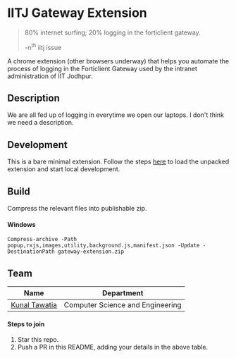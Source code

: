 # IITJ Gateway Extension

> 80% internet surfing; 20% logging in the forticlient gateway.
> 
> -n<sup>th</sup> iitj issue

A chrome extension (other browsers underway) that helps you automate the process of logging in the Forticlient Gateway used by the intranet administration of IIT Jodhpur.

## Description
We are all fed up of logging in everytime we open our laptops. I don't think we need a description.

## Development 

This is a bare minimal extension. Follow the steps [here](https://developer.chrome.com/docs/extensions/mv3/getstarted/#unpacked) to load the unpacked extension and start local development.

## Build
Compress the relevant files into publishable zip.

#### Windows

`Compress-archive -Path popup,rxjs,images,utility,background.js,manifest.json -Update -DestinationPath gateway-extension.zip`

## Team
|Name|Department|
|--|--|
|[Kunal Tawatia](https://github.com/kunaltawatia)|Computer Science and Engineering|

#### Steps to join

 1. Star this repo.
 2. Push a PR in this README, adding your details in the above table.

